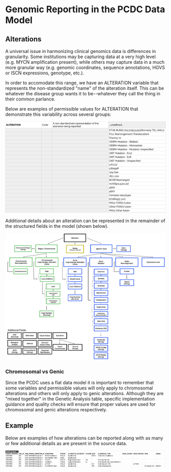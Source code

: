 # Genomic Reporting in the PCDC Data Model

## Alterations
A universal issue in harmonizing clinical genomics data is differences in granularity. Some institutions may be capturing data at a very high level (e.g. MYCN amplification present), while others may capture data in a much more granular way (e.g. genomic coordinates, sequence annotations, HGVS or ISCN expressions, genotype, etc.).

In order to accomodate this range, we have an ALTERATION variable that represents the non-standardized "name" of the alteration itself. This can be whatever the disease group wants it to be--whatever they call the thing in their common parlance.

Below are examples of permissible values for ALTERATION that demonstrate this variability across several groups:

![gr_table](img/gr_table.png)

Additional details about an alteration can be represented in the remainder of the structured fields in the model (shown below).

![gr_diagram](img/gr_diagram.png)

### Chromosomal vs Genic 
Since the PCDC uses a flat data model it is important to remember that some variables and permissible values will only apply to chromosomal alterations and others will only apply to genic alterations. Although they are "mixed together" in the Genetic Analysis table, specific implementation guidance and quality checks will ensure that proper values are used for chromosomal and genic alterations respectively.

## Example
Below are examples of how alterations can be reported along with as many or few additional details as are present in the source data.

![gr_example](img/gr_example1.png)
